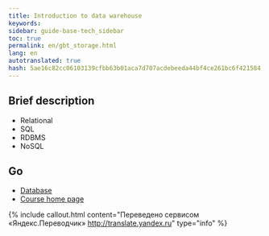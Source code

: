 ```yaml
--- 
title: Introduction to data warehouse 
keywords: 
sidebar: guide-base-tech_sidebar 
toc: true 
permalink: en/gbt_storage.html 
lang: en 
autotranslated: true 
hash: 5ae16c82cc06103139cfbb63b01aca7d707acdebeeda44bf4ce261bc6f421584 
--- 
```


## Brief description 

* Relational 
* SQL 
* RDBMS 
* NoSQL 

## Go 

* [Database](gbt_dbms.html) 
* [Course home page](gbt_landing-page.html) 



{% include callout.html content="Переведено сервисом «Яндекс.Переводчик» <http://translate.yandex.ru>" type="info" %}
